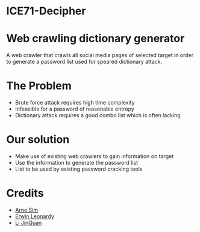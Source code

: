 # ICE71-Decipher

# Web crawling dictionary generator
A web crawler that crawls all social media pages of selected target in order to generate a password list used for speared dictionary attack.

# The Problem

- Brute force attack requires high time complexity
- Infeasible for a password of reasonable entropy
- Dictionary attack requires a good combo list which is often lacking

# Our solution

- Make use of existing web crawlers to gain information on target
- Use the information to generate the password list
- List to be used by existing password cracking tools

# Credits
- [Arne Sim](https://github.com/KFSPC8)
- [Erwin Leonardy](https://github.com/erwinleonardy)
- [Li JinQuan](https://github.com/lijq33)
